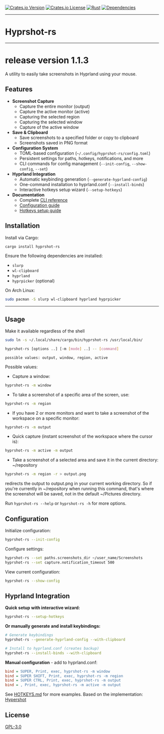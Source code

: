 [![Crates.io Version](https://img.shields.io/crates/v/hyprshot-rs.svg)](https://crates.io/crates/hyprshot-rs) [![Crates.io License](https://img.shields.io/crates/l/hyprshot-rs.svg)](https://crates.io/crates/hyprshot-rs) [![Rust](https://github.com/vremyavnikuda/hyprshot-rs/actions/workflows/rust.yml/badge.svg)](https://github.com/vremyavnikuda/hyprshot-rs/actions/workflows/rust.yml) [![Dependencies](https://deps.rs/repo/github/vremyavnikuda/hyprshot-rs/status.svg)](https://deps.rs/repo/github/vremyavnikuda/hyprshot-rs)
___

# Hyprshot-rs
___
# release version 1.1.3

A utility to easily take screenshots in Hyprland using your mouse.

## Features
- **Screenshot Capture**
    - Capture the entire monitor (output)
    - Capture the active monitor (active)
    - Capturing the selected region
    - Capturing the selected window
    - Capture of the active window
- **Save & Clipboard**
    - Save screenshots to a specified folder or copy to clipboard
    - Screenshots saved in PNG format
- **Configuration System**
    - TOML-based configuration (`~/.config/hyprshot-rs/config.toml`)
    - Persistent settings for paths, hotkeys, notifications, and more
    - CLI commands for config management (`--init-config`, `--show-config`, `--set`)
- **Hyprland Integration**
    - Automatic keybinding generation (`--generate-hyprland-config`)
    - One-command installation to hyprland.conf (`--install-binds`)
    - Interactive hotkeys setup wizard (`--setup-hotkeys`)
- **Documentation**
    - Complete [CLI reference](doc/CLI.md)
    - [Configuration guide](doc/CONFIGURATION.md)
    - [Hotkeys setup guide](doc/HOTKEYS.md)

## Installation

Install via Cargo:
```bash
cargo install hyprshot-rs
```

Ensure the following dependencies are installed:
- `slurp`
- `wl-clipboard`
- `hyprland`
- `hyprpicker` (optional)

On Arch Linux:
```bash
sudo pacman -S slurp wl-clipboard hyprland hyprpicker
```
___
## Usage
Make it available regardless of the shell
```bash
sudo ln -s ~/.local/share/cargo/bin/hyprshot-rs /usr/local/bin/
```

```bash
hyprshot-rs [options ..] [-m [mode] ..] -- [command]
```
```
possible values: output, window, region, active
```

Possible values:
- Capture a window:
```bash
hyprshot-rs -m window
```
- To take a screenshot of a specific area of the screen, use:
```bash
hyprshot-rs -m region
```
- If you have 2 or more monitors and want to take a screenshot of the workspace on a specific monitor: 
```bash
hyprshot-rs -m output
```
- Quick capture (instant screenshot of the workspace where the cursor is):
```bash
hyprshot-rs -m active -m output
```
- Take a screenshot of a selected area and save it in the current directory:
~/repository
```bash
hyprshot-rs -m region -r > output.png
```
redirects the output to output.png in your current working directory. So if you're currently in ~/repository when running this command, that's where the screenshot will be saved, not in the default ~/Pictures directory.


Run `hyprshot-rs --help` or `hyprshot-rs -h` for more options.

## Configuration

Initialize configuration:
```bash
hyprshot-rs --init-config
```

Configure settings:
```bash
hyprshot-rs --set paths.screenshots_dir ~/user_name/Screenshots
hyprshot-rs --set capture.notification_timeout 500
```

View current configuration:
```bash
hyprshot-rs --show-config
```

## Hyprland Integration

**Quick setup with interactive wizard:**
```bash
hyprshot-rs --setup-hotkeys
```

**Or manually generate and install keybindings:**
```bash
# Generate keybindings
hyprshot-rs --generate-hyprland-config --with-clipboard

# Install to hyprland.conf (creates backup)
hyprshot-rs --install-binds --with-clipboard
```

**Manual configuration** - add to hyprland.conf:
```cfg
bind = SUPER, Print, exec, hyprshot-rs -m window
bind = SUPER SHIFT, Print, exec, hyprshot-rs -m region
bind = SUPER CTRL, Print, exec, hyprshot-rs -m output
bind = , Print, exec, hyprshot-rs -m active -m output
```

See [HOTKEYS.md](doc/HOTKEYS.md) for more examples.
Based on the implementation: [Hypershot](https://github.com/Gustash/Hyprshot)
## License
[GPL-3.0](LICENSE.md)